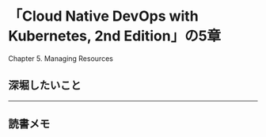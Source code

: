 # 「Cloud Native DevOps with Kubernetes, 2nd Edition」の5章

Chapter 5. Managing Resources

## 深堀したいこと


---
## 読書メモ